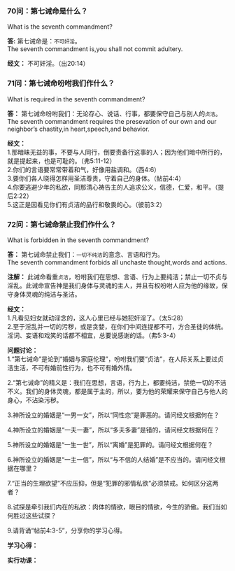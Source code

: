 ### 70问：第七诫命是什么？
What is the seventh commandment?  

**答:** 第七诫命是：`不可奸淫`。  
The seventh commandment is,you shall not commit adultery.  

**经文：** 不可奸淫。（出20:14）  


### 71问：第七诫命吩咐我们作什么？
What is required in the seventh commandment?  

**答：** 第七诫命吩咐我们：无论存心、说话、行事，都要保守自己与别人的`贞洁`。  
The seventh commandment requires the presevation of our own and our neighbor’s chastity,in heart,speech,and behavior.  

**经文：**  
1.那暗昧无益的事，不要与人同行，倒要责备行这事的人；因为他们暗中所行的，就是提起来，也是可耻的。（弗5:11-12）  
2.你们的言语要常常带着和气，好像用盐调和。（西4:6）  
3.要你们各人晓得怎样用圣洁尊贵，守着自己的身体。（帖前4:4）  
4.你要逃避少年的私欲，同那清心祷告主的人追求公义，信德，仁爱，和平。（提后2:22）  
5.这正是因看见你们有贞洁的品行和敬畏的心。（彼前3:2）  


### 72问：第七诫命禁止我们作什么？
What is forbidden in the seventh commandment?  

**答：** 第七诫命禁止我们：`一切不纯洁`的意念、言语和行为。  
The seventh commandment forbids all unchaste thought,words and actions.  

**注解：** 此诫命看重`贞洁`，吩咐我们在思想、言语、行为上要纯洁；禁止一切不贞与淫乱。此诫命宣告神是我们身体与灵魂的主人，并且有权吩咐人应为他的缘故，保守身体灵魂的纯洁与圣洁。

**经文：**  
1.凡看见妇女就动淫念的，这人心里已经与她犯奸淫了。（太5:28）  
2.至于淫乱并一切的污秽，或是贪婪，在你们中间连提都不可，方合圣徒的体统。淫词、妄语和戏笑的话都不相宜，总要说感谢的话。（弗5:3-4）  

**问题讨论：**  
1.“第七诫命”是论到“婚姻与家庭伦理”，吩咐我们要“贞洁”，在人际关系上要过贞洁生活，不可有婚前性行为，也不可有婚外情。  

2.“第七诫命”的精义是：我们在思想，言语，行为上，都要纯洁，禁绝一切的不洁不义。我们的身体灵魂，都是属于主的，所以，要为他的荣耀来保守自己与他人的身心，不沾染污秽。  

3.神所设立的婚姻是“一男一女”，所以“同性恋”是罪恶的。请问经文根据何在？  

4.神所设立的婚姻是“一夫一妻”，所以“多夫多妻”是错的，请问经文根据何在？  

5.神所设立的婚姻是“一生一世”，所以“离婚”是犯罪的。请问经文根据何在？  

6.神所设立的婚姻是“一主一信”，所以“与不信的人结婚”是不应当的。请问经文根据在哪里？  

7.“正当的生理欲望”不应压抑，但是“犯罪的邪情私欲”必须禁戒。如何区分这两者？  

8.试探是牵引我们内在的私欲：肉体的情欲，眼目的情欲，今生的骄傲。我们当如何胜过这些试探？  

9.请背诵“帖前4:3-5”，分享你的学习心得。  


**学习心得：**

**实行功课：**